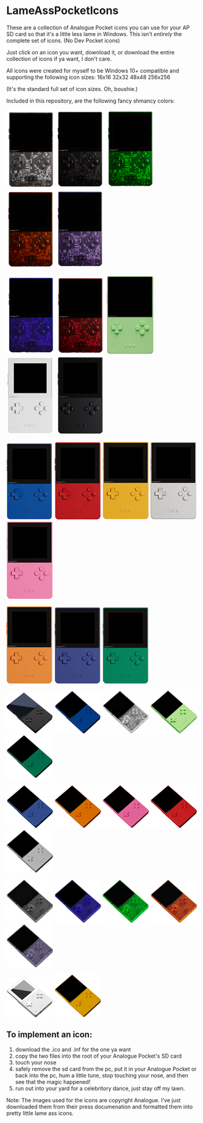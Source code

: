 # LameAssPocketIcons
These are a collection of Analogue Pocket icons you can use for your AP SD card so that it's a little less lame in Windows. This isn't _entirely_ the complete set of icons. (No Dev Pocket icons)

Just click on an icon you want, download it, or download the entire collection of icons if ya want, I don't care. 

All icons were created for myself to be Windows 10+ compatible and supporting the following icon sizes:
16x16
32x32
48x48
256x256

(It's the standard full set of icon sizes. Oh, boushie.)

Included in this repository, are the following fancy shmancy colors:

![clear](/images/clear.png) ![smoke](/images/smoke.png) ![tgreen](/images/tgreen.png) ![torange](/images/torange.png) ![tpurple](/images/tpurple.png)

![tblue](/images/tblue.png) ![tred](/images/tred.png) ![glow](/images/glow.png) ![white](/images/white.png) ![black](/images/black.png)

![blue](/images/blue.PNG)   ![red](/images/red.PNG)   ![yellow](/images/yellow.PNG)   ![silver](/images/silver.PNG)   ![pink](/images/pink.PNG)

![orange](/images/orange.PNG)   ![indigo](/images/indigo.PNG)   ![green](/images/green.PNG)

![angledBlack](/images/blacka.PNG) ![angledBlue](/images/bluea.PNG) ![angledClear](/images/cleara.PNG) ![angledGlowy](/images/glowya.PNG) ![angledGreen](/images/greena.PNG)

![angledIndigo](/images/indigoa.PNG) ![angledOrange](/images/orangea.PNG) ![angledPink](/images/pinka.PNG) ![angledRed](/images/reda.PNG) ![angledSilver](/images/silvera.PNG)

![angledSmoke](/images/smokea.PNG) ![angledTransparentBlue](/images/tbluea.PNG) ![angledTransparentGreen](/images/tgreena.PNG) ![angledTransparentOrange](/images/torangea.PNG) ![angledTransparentPurple](/images/tpurplea.PNG)

![angledWhite](/images/whitea.PNG) ![angledYellow](/images/yellowa.PNG)

## To implement an icon:
1. download the .ico and .inf for the one ya want
2. copy the two files into the root of your Analogue Pocket's SD card
3. touch your nose
4. safely remove the sd card from the pc, put it in your Analogue Pocket or back into the pc, hum a little tune, stop touching your nose, and then see that the magic happened!
5. run out into your yard for a celebritory dance, just stay off my lawn.



Note: The images used for the icons are copyright Analogue. I've just downloaded them from their press documenation and formatted them into pretty little lame ass icons.

